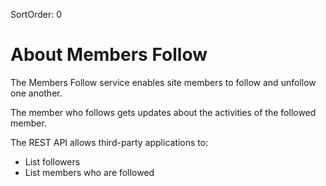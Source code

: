 SortOrder: 0
# About Members Follow

The Members Follow service enables site members to follow and unfollow one another.

The member who follows gets updates about the activities of the followed member.

The REST API allows third-party applications to:
* List followers
* List members who are followed

